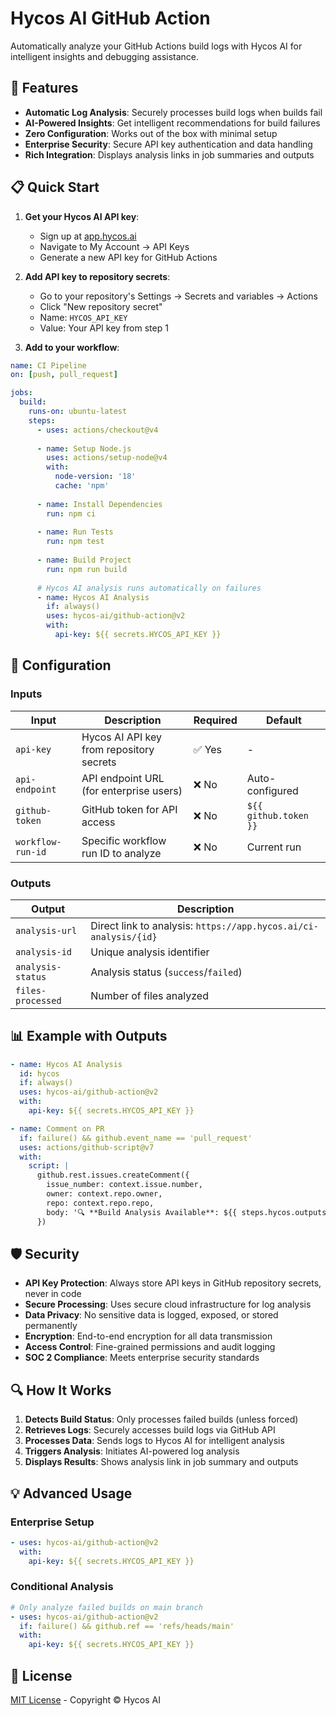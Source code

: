 # Hycos AI GitHub Action

Automatically analyze your GitHub Actions build logs with Hycos AI for intelligent insights and debugging assistance.

## 🚀 Features

- **Automatic Log Analysis**: Securely processes build logs when builds fail
- **AI-Powered Insights**: Get intelligent recommendations for build failures
- **Zero Configuration**: Works out of the box with minimal setup
- **Enterprise Security**: Secure API key authentication and data handling
- **Rich Integration**: Displays analysis links in job summaries and outputs

## 📋 Quick Start

1. **Get your Hycos AI API key**:
   - Sign up at [app.hycos.ai](https://app.hycos.ai)
   - Navigate to My Account → API Keys
   - Generate a new API key for GitHub Actions

2. **Add API key to repository secrets**:
   - Go to your repository's Settings → Secrets and variables → Actions
   - Click "New repository secret"
   - Name: `HYCOS_API_KEY`
   - Value: Your API key from step 1

3. **Add to your workflow**:

```yaml
name: CI Pipeline
on: [push, pull_request]

jobs:
  build:
    runs-on: ubuntu-latest
    steps:
      - uses: actions/checkout@v4
      
      - name: Setup Node.js
        uses: actions/setup-node@v4
        with:
          node-version: '18'
          cache: 'npm'
      
      - name: Install Dependencies
        run: npm ci
      
      - name: Run Tests
        run: npm test
      
      - name: Build Project  
        run: npm run build
      
      # Hycos AI analysis runs automatically on failures
      - name: Hycos AI Analysis
        if: always()
        uses: hycos-ai/github-action@v2
        with:
          api-key: ${{ secrets.HYCOS_API_KEY }}
```

## 🔧 Configuration

### Inputs

| Input | Description | Required | Default |
|-------|-------------|----------|---------|
| `api-key` | Hycos AI API key from repository secrets | ✅ Yes | - |
| `api-endpoint` | API endpoint URL (for enterprise users) | ❌ No | Auto-configured |
| `github-token` | GitHub token for API access | ❌ No | `${{ github.token }}` |
| `workflow-run-id` | Specific workflow run ID to analyze | ❌ No | Current run |

### Outputs

| Output | Description |
|--------|-------------|
| `analysis-url` | Direct link to analysis: `https://app.hycos.ai/ci-analysis/{id}` |
| `analysis-id` | Unique analysis identifier |
| `analysis-status` | Analysis status (`success`/`failed`) |
| `files-processed` | Number of files analyzed |

## 📊 Example with Outputs

```yaml
- name: Hycos AI Analysis
  id: hycos
  if: always()
  uses: hycos-ai/github-action@v2
  with:
    api-key: ${{ secrets.HYCOS_API_KEY }}

- name: Comment on PR
  if: failure() && github.event_name == 'pull_request'
  uses: actions/github-script@v7
  with:
    script: |
      github.rest.issues.createComment({
        issue_number: context.issue.number,
        owner: context.repo.owner,
        repo: context.repo.repo,
        body: '🔍 **Build Analysis Available**: ${{ steps.hycos.outputs.analysis-url }}'
      })
```

## 🛡️ Security

- **API Key Protection**: Always store API keys in GitHub repository secrets, never in code
- **Secure Processing**: Uses secure cloud infrastructure for log analysis
- **Data Privacy**: No sensitive data is logged, exposed, or stored permanently
- **Encryption**: End-to-end encryption for all data transmission
- **Access Control**: Fine-grained permissions and audit logging
- **SOC 2 Compliance**: Meets enterprise security standards

## 🔍 How It Works

1. **Detects Build Status**: Only processes failed builds (unless forced)
2. **Retrieves Logs**: Securely accesses build logs via GitHub API
3. **Processes Data**: Sends logs to Hycos AI for intelligent analysis
4. **Triggers Analysis**: Initiates AI-powered log analysis
5. **Displays Results**: Shows analysis link in job summary and outputs

## 💡 Advanced Usage

### Enterprise Setup
```yaml
- uses: hycos-ai/github-action@v2
  with:
    api-key: ${{ secrets.HYCOS_API_KEY }}
```

### Conditional Analysis
```yaml
# Only analyze failed builds on main branch
- uses: hycos-ai/github-action@v2
  if: failure() && github.ref == 'refs/heads/main'
  with:
    api-key: ${{ secrets.HYCOS_API_KEY }}
```

## 📄 License

[MIT License](LICENSE) - Copyright © Hycos AI